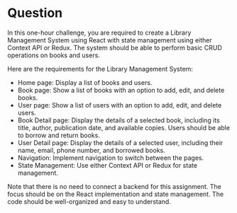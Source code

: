 # Question

In this one-hour challenge, you are required to create a Library Management System using React
with state management using either Context API or Redux. The system should be able to perform
basic CRUD operations on books and users.

Here are the requirements for the Library Management System:

- Home page: Display a list of books and users.
- Book page: Show a list of books with an option to add, edit, and delete books.
- User page: Show a list of users with an option to add, edit, and delete users.
- Book Detail page: Display the details of a selected book, including its title, author,
  publication date, and available copies. Users should be able to borrow and return books.
- User Detail page: Display the details of a selected user, including their name, email,
  phone number, and borrowed books.
- Navigation: Implement navigation to switch between the pages.
- State Management: Use either Context API or Redux for state management.

Note that there is no need to connect a backend for this assignment. The focus should be on the React implementation and state management. The code should be well-organized and easy to
understand.
